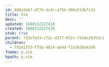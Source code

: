 ```yaml
---
id: 0d8a3eb7-d77d-4c4c-a75b-d88af2dbfc32
title: Vim
desc: ''
updated: 1608132227418
created: 1608132227418
stub: true
parent: 7d3efa53-c72c-4277-972c-7424e29353c1
children:
  - f9161f53-f7da-4014-ab4d-f1e3838a4249
fname: p.vim
hpath: p.vim
---
```




